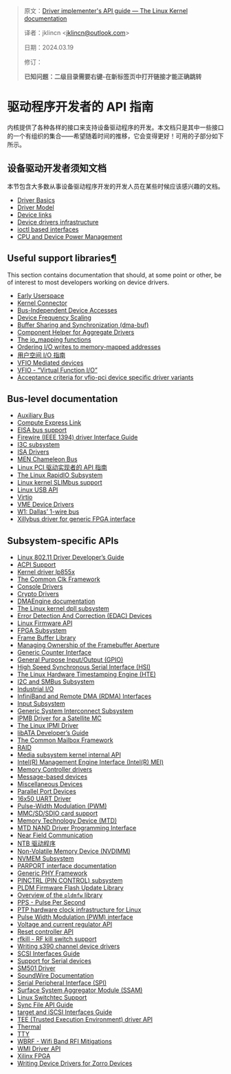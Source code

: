 > 原文：[Driver implementer's API guide — The Linux Kernel documentation](https://docs.kernel.org/driver-api/index.html)
>
> 译者：jklincn \<jklincn@outlook.com\>
>
> 日期：2024.03.19
>
> 修订：
>
> **已知问题：二级目录需要右键-在新标签页中打开链接才能正确跳转**

# 驱动程序开发者的 API 指南

内核提供了各种各样的接口来支持设备驱动程序的开发。本文档只是其中一些接口的一个有组织的集合——希望随着时间的推移，它会变得更好！可用的子部分如下所示。

## 设备驱动开发者须知文档

本节包含大多数从事设备驱动程序开发的开发人员在某些时候应该感兴趣的文档。

- [Driver Basics](https://docs.kernel.org/driver-api/basics.html)
- [Driver Model](https://docs.kernel.org/driver-api/driver-model/index.html)
- [Device links](https://docs.kernel.org/driver-api/device_link.html)
- [Device drivers infrastructure](https://docs.kernel.org/driver-api/infrastructure.html)
- [ioctl based interfaces](https://docs.kernel.org/driver-api/ioctl.html)
- [CPU and Device Power Management](https://docs.kernel.org/driver-api/pm/index.html)

## Useful support libraries[¶](https://docs.kernel.org/driver-api/index.html#useful-support-libraries)

This section contains documentation that should, at some point or other, be of interest to most developers working on device drivers.

- [Early Userspace](https://docs.kernel.org/driver-api/early-userspace/index.html)
- [Kernel Connector](https://docs.kernel.org/driver-api/connector.html)
- [Bus-Independent Device Accesses](https://docs.kernel.org/driver-api/device-io.html)
- [Device Frequency Scaling](https://docs.kernel.org/driver-api/devfreq.html)
- [Buffer Sharing and Synchronization (dma-buf)](https://docs.kernel.org/driver-api/dma-buf.html)
- [Component Helper for Aggregate Drivers](https://docs.kernel.org/driver-api/component.html)
- [The io_mapping functions](https://docs.kernel.org/driver-api/io-mapping.html)
- [Ordering I/O writes to memory-mapped addresses](https://docs.kernel.org/driver-api/io_ordering.html)
- [用户空间 I/O 指南](./uio-howto.md)
- [VFIO Mediated devices](https://docs.kernel.org/driver-api/vfio-mediated-device.html)
- [VFIO - “Virtual Function I/O”](https://docs.kernel.org/driver-api/vfio.html)
- [Acceptance criteria for vfio-pci device specific driver variants](https://docs.kernel.org/driver-api/vfio-pci-device-specific-driver-acceptance.html)

## Bus-level documentation

- [Auxiliary Bus](https://docs.kernel.org/driver-api/auxiliary_bus.html)
- [Compute Express Link](https://docs.kernel.org/driver-api/cxl/index.html)
- [EISA bus support](https://docs.kernel.org/driver-api/eisa.html)
- [Firewire (IEEE 1394) driver Interface Guide](https://docs.kernel.org/driver-api/firewire.html)
- [I3C subsystem](https://docs.kernel.org/driver-api/i3c/index.html)
- [ISA Drivers](https://docs.kernel.org/driver-api/isa.html)
- [MEN Chameleon Bus](https://docs.kernel.org/driver-api/men-chameleon-bus.html)
- [Linux PCI 驱动实现者的 API 指南](pci/README.md)
- [The Linux RapidIO Subsystem](https://docs.kernel.org/driver-api/rapidio/index.html)
- [Linux kernel SLIMbus support](https://docs.kernel.org/driver-api/slimbus.html)
- [Linux USB API](https://docs.kernel.org/driver-api/usb/index.html)
- [Virtio](virtio/README.md)
- [VME Device Drivers](https://docs.kernel.org/driver-api/vme.html)
- [W1: Dallas’ 1-wire bus](https://docs.kernel.org/driver-api/w1.html)
- [Xillybus driver for generic FPGA interface](https://docs.kernel.org/driver-api/xillybus.html)

## Subsystem-specific APIs

- [Linux 802.11 Driver Developer’s Guide](https://docs.kernel.org/driver-api/80211/index.html)
- [ACPI Support](https://docs.kernel.org/driver-api/acpi/index.html)
- [Kernel driver lp855x](https://docs.kernel.org/driver-api/backlight/lp855x-driver.html)
- [The Common Clk Framework](https://docs.kernel.org/driver-api/clk.html)
- [Console Drivers](https://docs.kernel.org/driver-api/console.html)
- [Crypto Drivers](https://docs.kernel.org/driver-api/crypto/index.html)
- [DMAEngine documentation](https://docs.kernel.org/driver-api/dmaengine/index.html)
- [The Linux kernel dpll subsystem](https://docs.kernel.org/driver-api/dpll.html)
- [Error Detection And Correction (EDAC) Devices](https://docs.kernel.org/driver-api/edac.html)
- [Linux Firmware API](https://docs.kernel.org/driver-api/firmware/index.html)
- [FPGA Subsystem](https://docs.kernel.org/driver-api/fpga/index.html)
- [Frame Buffer Library](https://docs.kernel.org/driver-api/frame-buffer.html)
- [Managing Ownership of the Framebuffer Aperture](https://docs.kernel.org/driver-api/aperture.html)
- [Generic Counter Interface](https://docs.kernel.org/driver-api/generic-counter.html)
- [General Purpose Input/Output (GPIO)](https://docs.kernel.org/driver-api/gpio/index.html)
- [High Speed Synchronous Serial Interface (HSI)](https://docs.kernel.org/driver-api/hsi.html)
- [The Linux Hardware Timestamping Engine (HTE)](https://docs.kernel.org/driver-api/hte/index.html)
- [I2C and SMBus Subsystem](https://docs.kernel.org/driver-api/i2c.html)
- [Industrial I/O](https://docs.kernel.org/driver-api/iio/index.html)
- [InfiniBand and Remote DMA (RDMA) Interfaces](https://docs.kernel.org/driver-api/infiniband.html)
- [Input Subsystem](https://docs.kernel.org/driver-api/input.html)
- [Generic System Interconnect Subsystem](https://docs.kernel.org/driver-api/interconnect.html)
- [IPMB Driver for a Satellite MC](https://docs.kernel.org/driver-api/ipmb.html)
- [The Linux IPMI Driver](https://docs.kernel.org/driver-api/ipmi.html)
- [libATA Developer’s Guide](https://docs.kernel.org/driver-api/libata.html)
- [The Common Mailbox Framework](https://docs.kernel.org/driver-api/mailbox.html)
- [RAID](https://docs.kernel.org/driver-api/md/index.html)
- [Media subsystem kernel internal API](https://docs.kernel.org/driver-api/media/index.html)
- [Intel(R) Management Engine Interface (Intel(R) MEI)](https://docs.kernel.org/driver-api/mei/index.html)
- [Memory Controller drivers](https://docs.kernel.org/driver-api/memory-devices/index.html)
- [Message-based devices](https://docs.kernel.org/driver-api/message-based.html)
- [Miscellaneous Devices](https://docs.kernel.org/driver-api/misc_devices.html)
- [Parallel Port Devices](https://docs.kernel.org/driver-api/miscellaneous.html)
- [16x50 UART Driver](https://docs.kernel.org/driver-api/miscellaneous.html#x50-uart-driver)
- [Pulse-Width Modulation (PWM)](https://docs.kernel.org/driver-api/miscellaneous.html#pulse-width-modulation-pwm)
- [MMC/SD/SDIO card support](https://docs.kernel.org/driver-api/mmc/index.html)
- [Memory Technology Device (MTD)](https://docs.kernel.org/driver-api/mtd/index.html)
- [MTD NAND Driver Programming Interface](https://docs.kernel.org/driver-api/mtdnand.html)
- [Near Field Communication](https://docs.kernel.org/driver-api/nfc/index.html)
- [NTB 驱动程序](ntb.md)
- [Non-Volatile Memory Device (NVDIMM)](https://docs.kernel.org/driver-api/nvdimm/index.html)
- [NVMEM Subsystem](https://docs.kernel.org/driver-api/nvmem.html)
- [PARPORT interface documentation](https://docs.kernel.org/driver-api/parport-lowlevel.html)
- [Generic PHY Framework](https://docs.kernel.org/driver-api/phy/index.html)
- [PINCTRL (PIN CONTROL) subsystem](https://docs.kernel.org/driver-api/pin-control.html)
- [PLDM Firmware Flash Update Library](https://docs.kernel.org/driver-api/pldmfw/index.html)
- [Overview of the `pldmfw` library](https://docs.kernel.org/driver-api/pldmfw/index.html#overview-of-the-pldmfw-library)
- [PPS - Pulse Per Second](https://docs.kernel.org/driver-api/pps.html)
- [PTP hardware clock infrastructure for Linux](https://docs.kernel.org/driver-api/ptp.html)
- [Pulse Width Modulation (PWM) interface](https://docs.kernel.org/driver-api/pwm.html)
- [Voltage and current regulator API](https://docs.kernel.org/driver-api/regulator.html)
- [Reset controller API](https://docs.kernel.org/driver-api/reset.html)
- [rfkill - RF kill switch support](https://docs.kernel.org/driver-api/rfkill.html)
- [Writing s390 channel device drivers](https://docs.kernel.org/driver-api/s390-drivers.html)
- [SCSI Interfaces Guide](https://docs.kernel.org/driver-api/scsi.html)
- [Support for Serial devices](https://docs.kernel.org/driver-api/serial/index.html)
- [SM501 Driver](https://docs.kernel.org/driver-api/sm501.html)
- [SoundWire Documentation](https://docs.kernel.org/driver-api/soundwire/index.html)
- [Serial Peripheral Interface (SPI)](https://docs.kernel.org/driver-api/spi.html)
- [Surface System Aggregator Module (SSAM)](https://docs.kernel.org/driver-api/surface_aggregator/index.html)
- [Linux Switchtec Support](https://docs.kernel.org/driver-api/switchtec.html)
- [Sync File API Guide](https://docs.kernel.org/driver-api/sync_file.html)
- [target and iSCSI Interfaces Guide](https://docs.kernel.org/driver-api/target.html)
- [TEE (Trusted Execution Environment) driver API](https://docs.kernel.org/driver-api/tee.html)
- [Thermal](https://docs.kernel.org/driver-api/thermal/index.html)
- [TTY](https://docs.kernel.org/driver-api/tty/index.html)
- [WBRF - Wifi Band RFI Mitigations](https://docs.kernel.org/driver-api/wbrf.html)
- [WMI Driver API](https://docs.kernel.org/driver-api/wmi.html)
- [Xilinx FPGA](https://docs.kernel.org/driver-api/xilinx/index.html)
- [Writing Device Drivers for Zorro Devices](https://docs.kernel.org/driver-api/zorro.html)
